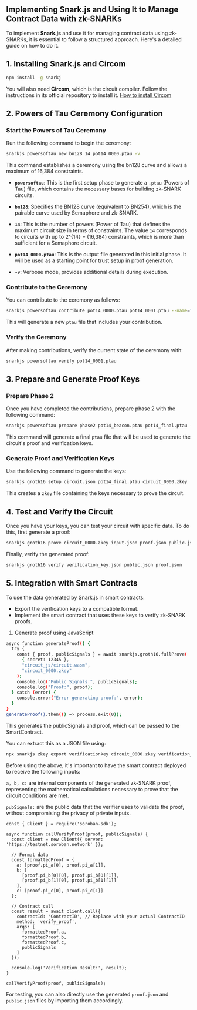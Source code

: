 ## Implementing Snark.js and Using It to Manage Contract Data with zk-SNARKs

To implement **Snark.js** and use it for managing contract data using zk-SNARKs, it is essential to follow a structured approach. Here's a detailed guide on how to do it.

## **1. Installing Snark.js and Circom**

```bash
npm install -g snarkj
```

You will also need **Circom**, which is the circuit compiler. Follow the instructions in its official repository to install it. [How to install Circom](https://docs.circom.io/getting-started/installation/#installing-dependencies)

## **2. Powers of Tau Ceremony Configuration**

### **Start the Powers of Tau Ceremony**

Run the following command to begin the ceremony:

```bash
snarkjs powersoftau new bn128 14 pot14_0000.ptau -v
```

This command establishes a ceremony using the bn128 curve and allows a maximum of 16,384 constraints.
-   **`powersoftau`**: This is the first setup phase to generate a `.ptau` (Powers of Tau) file, which contains the necessary bases for building zk-SNARK circuits.
    
-   **`bn128`**: Specifies the BN128 curve (equivalent to BN254), which is the pairable curve used by Semaphore and zk-SNARK. 
    
-   **`14`**: This is the number of powers (Power of Tau) that defines the maximum circuit size in terms of constraints. The value `14` corresponds to circuits with up to 2^{14} = (16,384) constraints, which is more than sufficient for a Semaphore circuit.
    
-   **`pot14_0000.ptau`**: This is the output file generated in this initial phase. It will be used as a starting point for trust setup in proof generation.
    
-   **`-v`**: Verbose mode, provides additional details during execution.

### **Contribute to the Ceremony**

You can contribute to the ceremony as follows:

```bash
snarkjs powersoftau contribute pot14_0000.ptau pot14_0001.ptau --name="First contribution" -v
```

This will generate a new `ptau` file that includes your contribution.

### **Verify the Ceremony**

After making contributions, verify the current state of the ceremony with:

```bash
snarkjs powersoftau verify pot14_0001.ptau
```

## **3. Prepare and Generate Proof Keys**

### **Prepare Phase 2**

Once you have completed the contributions, prepare phase 2 with the following command:

```bash
snarkjs powersoftau prepare phase2 pot14_beacon.ptau pot14_final.ptau -v
```

This command will generate a final `ptau` file that will be used to generate the circuit's proof and verification keys.

### **Generate Proof and Verification Keys**

Use the following command to generate the keys:

```bash
snarkjs groth16 setup circuit.json pot14_final.ptau circuit_0000.zkey
```

This creates a `zkey` file containing the keys necessary to prove the circuit.

## **4. Test and Verify the Circuit**

Once you have your keys, you can test your circuit with specific data. To do this, first generate a proof:

```bash
snarkjs groth16 prove circuit_0000.zkey input.json proof.json public.json
```

Finally, verify the generated proof:

```bash
snarkjs groth16 verify verification_key.json public.json proof.json
```

## **5. Integration with Smart Contracts**

To use the data generated by Snark.js in smart contracts:

- Export the verification keys to a compatible format.
- Implement the smart contract that uses these keys to verify zk-SNARK proofs.

1. Generate proof using JavaScript

```bash
async function generateProof() {
  try {
    const { proof, publicSignals } = await snarkjs.groth16.fullProve(
      { secret: 12345 },
      "circuit_js/circuit.wasm",
      "circuit_0000.zkey"
    );
    console.log("Public Signals:", publicSignals);
    console.log("Proof:", proof);
  } catch (error) {
    console.error("Error generating proof:", error);
  }
}
generateProof().then(() => process.exit(0));

```

This generates the publicSignals and proof, which can be passed to the SmartContract.

You can extract this as a JSON file using:

```bash
npx snarkjs zkey export verificationkey circuit_0000.zkey verification_key.json
```

Before using the above, it's important to have the smart contract deployed to receive the following inputs:

`a, b, c:` are internal components of the generated zk-SNARK proof, representing the mathematical calculations necessary to prove that the circuit conditions are met.

`pubSignals:` are the public data that the verifier uses to validate the proof, without compromising the privacy of private inputs.

```
const { Client } = require('soroban-sdk');

async function callVerifyProof(proof, publicSignals) {
  const client = new Client({ server: 'https://testnet.soroban.network' }); 
  
  // Format data
  const formattedProof = {
    a: [proof.pi_a[0], proof.pi_a[1]],
    b: [
      [proof.pi_b[0][0], proof.pi_b[0][1]],
      [proof.pi_b[1][0], proof.pi_b[1][1]]
    ],
    c: [proof.pi_c[0], proof.pi_c[1]]    
  };

  // Contract call
  const result = await client.call({
    contractId: 'ContractID', // Replace with your actual ContractID
    method: 'verify_proof',
    args: [
      formattedProof.a,
      formattedProof.b,
      formattedProof.c,
      publicSignals 
    ]
  });

  console.log('Verification Result:', result);
}

callVerifyProof(proof, publicSignals);

```

For testing, you can also directly use the generated `proof.json` and `public.json` files by importing them accordingly.
